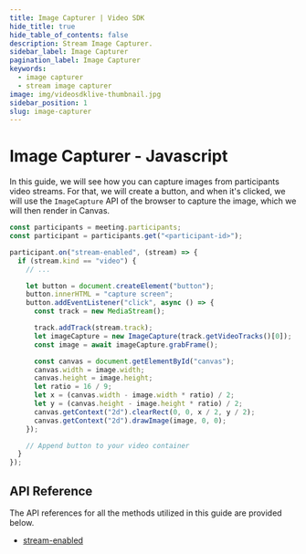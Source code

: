 ```yaml
---
title: Image Capturer | Video SDK
hide_title: true
hide_table_of_contents: false
description: Stream Image Capturer.
sidebar_label: Image Capturer
pagination_label: Image Capturer
keywords:
  - image capturer
  - stream image capturer
image: img/videosdklive-thumbnail.jpg
sidebar_position: 1
slug: image-capturer
---
```


# Image Capturer - Javascript

In this guide, we will see how you can capture images from participants video streams. For that, we will create a button, and when it's clicked, we will use the `ImageCapture` API of the browser to capture the image, which we will then render in Canvas.

```js
const participants = meeting.participants;
const participant = participants.get("<participant-id>");

participant.on("stream-enabled", (stream) => {
  if (stream.kind == "video") {
    // ...

    let button = document.createElement("button");
    button.innerHTML = "capture screen";
    button.addEventListener("click", async () => {
      const track = new MediaStream();

      track.addTrack(stream.track);
      let imageCapture = new ImageCapture(track.getVideoTracks()[0]);
      const image = await imageCapture.grabFrame();

      const canvas = document.getElementById("canvas");
      canvas.width = image.width;
      canvas.height = image.height;
      let ratio = 16 / 9;
      let x = (canvas.width - image.width * ratio) / 2;
      let y = (canvas.height - image.height * ratio) / 2;
      canvas.getContext("2d").clearRect(0, 0, x / 2, y / 2);
      canvas.getContext("2d").drawImage(image, 0, 0);
    });

    // Append button to your video container
  }
});
```

## API Reference

The API references for all the methods utilized in this guide are provided below.

- [stream-enabled](/javascript/api/sdk-reference/participant-class/events#stream-enabled)
